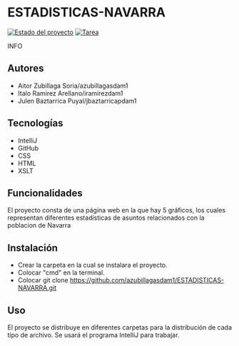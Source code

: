 # ESTADISTICAS-NAVARRA

[![Estado del proyecto](https://img.shields.io/badge/Estado-En%20progreso-yellow)](https://github.com/azubillagasdam1/ESTADISTICAS-NAVARRA)
[![Tarea](https://img.shields.io/github/license/tu_usuario/tu_repositorio)](https://moodle.mariaanasanz.es/course/view.php?id=165&section=6)

INFO

## Autores

- Aitor Zubillaga Soria/azubillagasdam1
- Italo Ramirez Arellano/iramirezdam1 
- Julen Baztarrica Puyal/jbaztarricapdam1

## Tecnologías

- IntelliJ 
- GitHub
- CSS
- HTML
- XSLT

## Funcionalidades

El proyecto consta de una página web en la que hay 5 gráficos, los cuales representan diferentes estadísticas de asuntos relacionados con la poblacion de Navarra

## Instalación

- Crear la carpeta en la cual se instalara el proyecto.
- Colocar "cmd" en la terminal.
- Colocar git clone https://github.com/azubillagasdam1/ESTADISTICAS-NAVARRA.git

## Uso

El proyecto se distribuye en diferentes carpetas para la distribución de cada tipo de archivo. Se usará el programa IntelliJ para trabajar.
